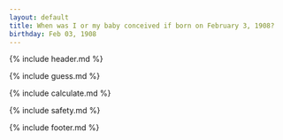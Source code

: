 ```yaml
---
layout: default
title: When was I or my baby conceived if born on February 3, 1908?
birthday: Feb 03, 1908
---
```


{% include header.md %}

{% include guess.md %}

{% include calculate.md %}

{% include safety.md %}

{% include footer.md %}



